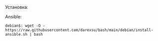 Установка:

Ansible: 
```
debian$: wget -O - https://raw.githubusercontent.com/darexsu/bash/main/debian/install-ansible.sh | bash
```
